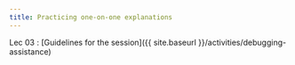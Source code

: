 ```yaml
---
title: Practicing one-on-one explanations
---
```


Lec 03
: [Guidelines for the session]({{ site.baseurl }}/activities/debugging-assistance)

